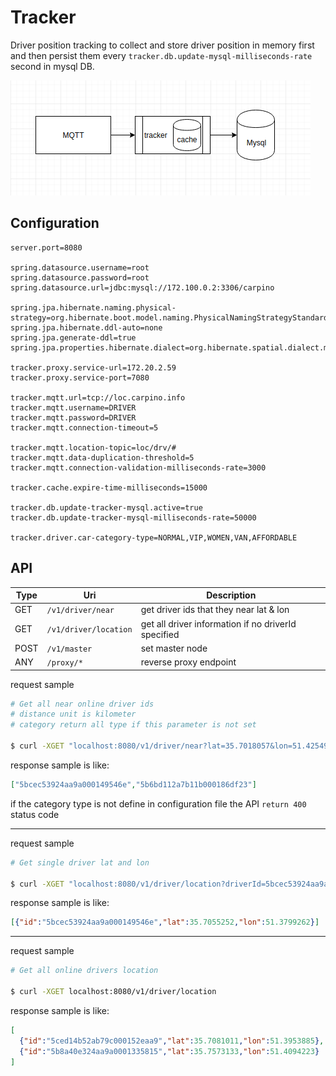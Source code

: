 Tracker
=======
Driver position tracking to collect and store driver position in memory first and then persist them every `tracker.db.update-mysql-milliseconds-rate` second in mysql DB.

![tracker](./doc/pic/tracker_arch.png)

Configuration
-------------
```application.properties
server.port=8080

spring.datasource.username=root
spring.datasource.password=root
spring.datasource.url=jdbc:mysql://172.100.0.2:3306/carpino

spring.jpa.hibernate.naming.physical-strategy=org.hibernate.boot.model.naming.PhysicalNamingStrategyStandardImpl
spring.jpa.hibernate.ddl-auto=none
spring.jpa.generate-ddl=true
spring.jpa.properties.hibernate.dialect=org.hibernate.spatial.dialect.mysql.MySQL56InnoDBSpatialDialect

tracker.proxy.service-url=172.20.2.59
tracker.proxy.service-port=7080

tracker.mqtt.url=tcp://loc.carpino.info
tracker.mqtt.username=DRIVER
tracker.mqtt.password=DRIVER
tracker.mqtt.connection-timeout=5

tracker.mqtt.location-topic=loc/drv/#
tracker.mqtt.data-duplication-threshold=5
tracker.mqtt.connection-validation-milliseconds-rate=3000

tracker.cache.expire-time-milliseconds=15000

tracker.db.update-tracker-mysql.active=true
tracker.db.update-tracker-mysql-milliseconds-rate=50000

tracker.driver.car-category-type=NORMAL,VIP,WOMEN,VAN,AFFORDABLE
```

API
---
|Type|Uri|Description|
|---|---|---|
|GET|`/v1/driver/near`|get driver ids that they near lat & lon|
|GET|`/v1/driver/location`|get all driver information if no driverId specified|
|POST|`/v1/master`|set master node|
|ANY|`/proxy/*`|reverse proxy endpoint|

request sample
```bash
# Get all near online driver ids
# distance unit is kilometer
# category return all type if this parameter is not set
 
$ curl -XGET "localhost:8080/v1/driver/near?lat=35.7018057&lon=51.4254936&distance=0.2&category=VIP" 
```
response sample is like:
```json
["5bcec53924aa9a000149546e","5b6bd112a7b11b000186df23"]
```
if the category type is not define in configuration file the API `return 400` status code 

---

request sample
```bash
# Get single driver lat and lon
 
$ curl -XGET "localhost:8080/v1/driver/location?driverId=5bcec53924aa9a000149546e" 
```
response sample is like:
```json
[{"id":"5bcec53924aa9a000149546e","lat":35.7055252,"lon":51.3799262}]
```

---

request sample
```bash
# Get all online drivers location
 
$ curl -XGET localhost:8080/v1/driver/location
```
response sample is like:
```json
[
  {"id":"5ced14b52ab79c000152eaa9","lat":35.7081011,"lon":51.3953885},
  {"id":"5b8a40e324aa9a0001335815","lat":35.7573133,"lon":51.4094223}
]
```